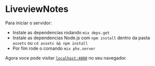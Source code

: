 # LiveviewNotes

Para iniciar o servidor:
  * Instale as dependencias rodando `mix deps.get`
  * Instale as dependencias Node.js com `npm install` dentro da pasta `assets` ou `cd assets && npm install`
  * Por fim rode o comando `mix phx.server`

Agora voce pode visitar [`localhost:4000`](http://localhost:4000) no seu navegador.
